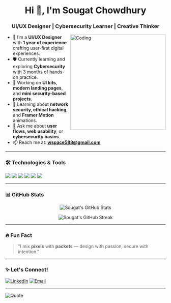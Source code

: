 <h1 align="center">Hi 👋, I'm Sougat Chowdhury</h1>
<h3 align="center">UI/UX Designer | Cybersecurity Learner | Creative Thinker</h3>

<img align="right" alt="Coding" width="300" src="https://media.giphy.com/media/ao9DUiTKH60XS/giphy.gif">

- 🎨 I’m a **UI/UX Designer** with **1 year of experience** crafting user-first digital experiences.
- 🛡️ Currently learning and exploring **Cybersecurity** with 3 months of hands-on practice.
- 🔭 Working on **UI kits**, **modern landing pages**, and **mini security-based projects**.
- 🌱 Learning about **network security, ethical hacking**, and **Framer Motion** animations.
- 💬 Ask me about **user flows, web usability**, or **cybersecurity basics**.
- 📫 Reach me at: **wspace588@gmail.com**

---

### 🛠️ Technologies & Tools

<p align="left">
  <img src="https://img.shields.io/badge/Figma-F24E1E?style=for-the-badge&logo=figma&logoColor=white"/>
  <img src="https://img.shields.io/badge/Adobe XD-470137?style=for-the-badge&logo=adobexd&logoColor=white"/>
  <img src="https://img.shields.io/badge/Framer-0055FF?style=for-the-badge&logo=framer&logoColor=white"/>
  <img src="https://img.shields.io/badge/HTML5-E34F26?style=for-the-badge&logo=html5&logoColor=white"/>
  <img src="https://img.shields.io/badge/CyberSecurity-232F3E?style=for-the-badge&logo=hackthebox&logoColor=white"/>
  <img src="https://img.shields.io/badge/Linux-000000?style=for-the-badge&logo=linux&logoColor=white"/>
</p>

---

### 📊 GitHub Stats

<p align="center">
  <img src="https://github-readme-stats.vercel.app/api?username=sougat-chowdhury&show_icons=true&theme=tokyonight" alt="Sougat's GitHub Stats" />
</p>

<p align="center">
  <img src="https://github-readme-streak-stats.herokuapp.com/?user=sougat-chowdhury&theme=tokyonight" alt="Sougat's GitHub Streak" />
</p>

---

### 🔥 Fun Fact

> "I mix **pixels** with **packets** — design with passion, secure with intention."

---

### ✨ Let's Connect!

<p align="left">
  <a href="https://www.linkedin.com/in/animesh-chowdhury-406b53358" target="_blank"><img alt="LinkedIn" src="https://img.shields.io/badge/LinkedIn-blue?style=for-the-badge&logo=linkedin&logoColor=white"/></a>
  <a href="mailto:wspace588@gmail.com"><img alt="Email" src="https://img.shields.io/badge/Email-red?style=for-the-badge&logo=gmail&logoColor=white"/></a>
</p>

---

![Quote](https://quotes-github-readme.vercel.app/api?type=horizontal&theme=tokyonight)
